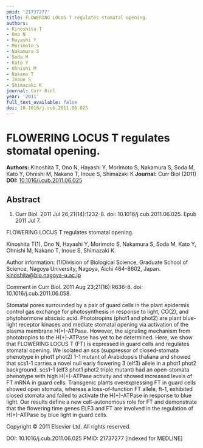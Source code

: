 ```yaml
---
pmid: '21737277'
title: FLOWERING LOCUS T regulates stomatal opening.
authors:
- Kinoshita T
- Ono N
- Hayashi Y
- Morimoto S
- Nakamura S
- Soda M
- Kato Y
- Ohnishi M
- Nakano T
- Inoue S
- Shimazaki K
journal: Curr Biol
year: '2011'
full_text_available: false
doi: 10.1016/j.cub.2011.06.025
---
```


# FLOWERING LOCUS T regulates stomatal opening.
**Authors:** Kinoshita T, Ono N, Hayashi Y, Morimoto S, Nakamura S, Soda M, Kato Y, Ohnishi M, Nakano T, Inoue S, Shimazaki K
**Journal:** Curr Biol (2011)
**DOI:** [10.1016/j.cub.2011.06.025](https://doi.org/10.1016/j.cub.2011.06.025)

## Abstract

1. Curr Biol. 2011 Jul 26;21(14):1232-8. doi: 10.1016/j.cub.2011.06.025. Epub
2011  Jul 7.

FLOWERING LOCUS T regulates stomatal opening.

Kinoshita T(1), Ono N, Hayashi Y, Morimoto S, Nakamura S, Soda M, Kato Y, 
Ohnishi M, Nakano T, Inoue S, Shimazaki K.

Author information:
(1)Division of Biological Science, Graduate School of Science, Nagoya 
University, Nagoya, Aichi 464-8602, Japan. kinoshita@bio.nagoya-u.ac.jp

Comment in
    Curr Biol. 2011 Aug 23;21(16):R636-8. doi: 10.1016/j.cub.2011.06.058.

Stomatal pores surrounded by a pair of guard cells in the plant epidermis 
control gas exchange for photosynthesis in response to light, CO(2), and 
phytohormone abscisic acid. Phototropins (phot1 and phot2) are plant blue-light 
receptor kinases and mediate stomatal opening via activation of the plasma 
membrane H(+)-ATPase. However, the signaling mechanism from phototropins to the 
H(+)-ATPase has yet to be determined. Here, we show that FLOWERING LOCUS T (FT) 
is expressed in guard cells and regulates stomatal opening. We isolated an scs 
(suppressor of closed-stomata phenotype in phot1 phot2) 1-1 mutant of 
Arabidopsis thaliana and showed that scs1-1 carries a novel null early flowering 
3 (elf3) allele in a phot1 phot2 background. scs1-1 (elf3 phot1 phot2 triple 
mutant) had an open-stomata phenotype with high H(+)-ATPase activity and showed 
increased levels of FT mRNA in guard cells. Transgenic plants overexpressing FT 
in guard cells showed open stomata, whereas a loss-of-function FT allele, ft-1, 
exhibited closed stomata and failed to activate the H(+)-ATPase in response to 
blue light. Our results define a new cell-autonomous role for FT and demonstrate 
that the flowering time genes ELF3 and FT are involved in the regulation of 
H(+)-ATPase by blue light in guard cells.

Copyright © 2011 Elsevier Ltd. All rights reserved.

DOI: 10.1016/j.cub.2011.06.025
PMID: 21737277 [Indexed for MEDLINE]
